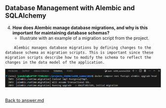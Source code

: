 ## Database Management with Alembic and SQLAlchemy

4. **How does Alembic manage database migrations, and why is this important for maintaining database schemas?**
   - Illustrate with an example of a migration script from the project.
<p>

        Alembic manages database migrations by defining changes to the database schema as migration scripts. This is important since these migration scripts describe how to modify the schema to reflect the changes in the data model of the application.
<p>

![alembic_migration_script_executed.png](screenshots/04/alembic_migration_script_executed.png)
<p>

<br>[Back to answer.md](answer.md)
